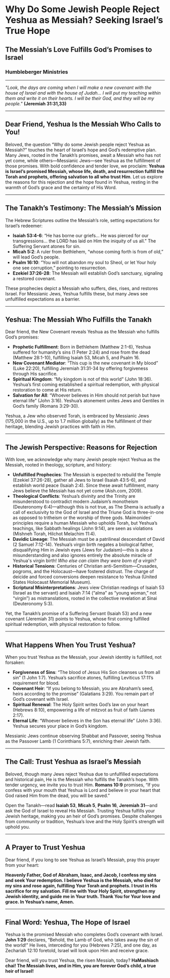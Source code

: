 # Why Do Some Jewish People Reject Yeshua as Messiah? Seeking Israel’s True Hope

## The Messiah’s Love Fulfills God’s Promises to Israel

### Humbleberger Ministries

---

_"Look, the days are coming when I will make a new covenant with the house of Israel and with the house of Judah… I will put my teaching within them and write it on their hearts. I will be their God, and they will be my people."_
**(Jeremiah 31:31,33)**

---

## Dear Friend, Yeshua Is the Messiah Who Calls to You!

Beloved, the question “Why do some Jewish people reject Yeshua as Messiah?” touches the heart of Israel’s hope and God’s redemptive plan. Many Jews, rooted in the Tanakh’s promises, await a Messiah who has not yet come, while others—Messianic Jews—see Yeshua as the fulfillment of those promises. With bold confidence and tender love, we proclaim: **Yeshua is Israel’s promised Messiah, whose life, death, and resurrection fulfill the Torah and prophets, offering salvation to all who trust Him**. Let us explore the reasons for this rejection and the hope found in Yeshua, resting in the warmth of God’s grace and the certainty of His Word.

---

## The Tanakh’s Testimony: The Messiah’s Mission

The Hebrew Scriptures outline the Messiah’s role, setting expectations for Israel’s redeemer:

- **Isaiah 53:4-6**: “He has borne our griefs… He was pierced for our transgressions… the LORD has laid on Him the iniquity of us all.” The Suffering Servant atones for sin.
- **Micah 5:2**: A ruler from Bethlehem, “whose coming forth is from of old,” will lead God’s people.
- **Psalm 16:10**: “You will not abandon my soul to Sheol, or let Your holy one see corruption,” pointing to resurrection.
- **Ezekiel 37:26-28**: The Messiah will establish God’s sanctuary, signaling a restored covenant.

These prophecies depict a Messiah who suffers, dies, rises, and restores Israel. For Messianic Jews, Yeshua fulfills these, but many Jews see unfulfilled expectations as a barrier.

---

## Yeshua: The Messiah Who Fulfills the Tanakh

Dear friend, the New Covenant reveals Yeshua as the Messiah who fulfills God’s promises:

- **Prophetic Fulfillment**: Born in Bethlehem (Matthew 2:1-6), Yeshua suffered for humanity’s sins (1 Peter 2:24) and rose from the dead (Matthew 28:1-10), fulfilling Isaiah 53, Micah 5, and Psalm 16.
- **New Covenant Mediator**: “This cup is the new covenant in My blood” (Luke 22:20), fulfilling Jeremiah 31:31-34 by offering forgiveness through His sacrifice.
- **Spiritual Kingdom**: “My kingdom is not of this world” (John 18:36). Yeshua’s first coming established a spiritual redemption, with physical restoration to come at His return.
- **Salvation for All**: “Whoever believes in Him should not perish but have eternal life” (John 3:16). Yeshua’s atonement unites Jews and Gentiles in God’s family (Romans 3:29-30).

Yeshua, a Jew who observed Torah, is embraced by Messianic Jews (175,000 in the U.S., up to 1.7 million globally) as the fulfillment of their heritage, blending Jewish practices with faith in Him.

---

## The Jewish Perspective: Reasons for Rejection

With love, we acknowledge why many Jewish people reject Yeshua as the Messiah, rooted in theology, scripture, and history:

- **Unfulfilled Prophecies**: The Messiah is expected to rebuild the Temple (Ezekiel 37:26-28), gather all Jews to Israel (Isaiah 43:5-6), and establish world peace (Isaiah 2:4). Since these await fulfillment, many Jews believe the Messiah has not yet come (Aish.com, 2009).
- **Theological Conflicts**: Yeshua’s divinity and the Trinity are misunderstood to contradict modern Judaism’s monotheism (Deuteronomy 6:4)—although this is not true, as The Shema is actually a call of exclusivity to the God of Israel and the Triune God is three-in-one as opposed to tritheism or the worship of three gods. Maimonides’ principles require a human Messiah who upholds Torah, but Yeshua’s teachings, like Sabbath healings (John 9:14), are seen as violations (Mishneh Torah, Hilchot Melachim 11:4).
- **Davidic Lineage**: The Messiah must be a patrilineal descendant of David (2 Samuel 7:12-14). Yeshua’s virgin birth negates a biological father, disqualifying Him in Jewish eyes (Jews for Judaism)—this is also a misunderstanding and also ignores entirely the absolute miracle of Yeshua's virgin birth! _Who else can claim they were born of a virgin?_
- **Historical Tensions**: Centuries of Christian anti-Semitism—Crusades, pogroms, and the Holocaust—have fostered distrust. The charge of deicide and forced conversions deepen resistance to Yeshua (United States Holocaust Memorial Museum).
- **Scriptural Misinterpretations**: Jews view Christian readings of Isaiah 53 (Israel as the servant) and Isaiah 7:14 (“alma” as “young woman,” not “virgin”) as mistranslations, rooted in the collective revelation at Sinai (Deuteronomy 5:3).

Yet, the Tanakh’s promise of a Suffering Servant (Isaiah 53) and a new covenant (Jeremiah 31) points to Yeshua, whose first coming fulfilled spiritual redemption, with physical restoration to follow.

---

## What Happens When You Trust Yeshua?

When you trust Yeshua as the Messiah, your Jewish identity is fulfilled, not forsaken:

- **Forgiveness of Sins**: “The blood of Jesus His Son cleanses us from all sin” (1 John 1:7). Yeshua’s sacrifice atones, fulfilling Leviticus 17:11’s requirement for blood.
- **Covenant Heir**: “If you belong to Messiah, you are Abraham’s seed, heirs according to the promise” (Galatians 3:29). You remain part of God’s covenant with Israel.
- **Spiritual Renewal**: The Holy Spirit writes God’s law on your heart (Hebrews 8:10), empowering a life of mitzvot as fruit of faith (James 2:17).
- **Eternal Life**: “Whoever believes in the Son has eternal life” (John 3:36). Yeshua secures your place in God’s kingdom.

Messianic Jews continue observing Shabbat and Passover, seeing Yeshua as the Passover Lamb (1 Corinthians 5:7), enriching their Jewish faith.

---

## The Call: Trust Yeshua as Israel’s Messiah

Beloved, though many Jews reject Yeshua due to unfulfilled expectations and historical pain, He is the Messiah who fulfills the Tanakh’s hope. With tender urgency, we invite you to trust Him. **Romans 10:9** promises, “If you confess with your mouth that Yeshua is Lord and believe in your heart that God raised Him from the dead, you will be saved.”

Open the Tanakh—read **Isaiah 53**, **Micah 5**, **Psalm 16**, **Jeremiah 31**—and ask the God of Israel to reveal His Messiah. Trusting Yeshua fulfills your Jewish heritage, making you an heir of God’s promises. Despite challenges from community or tradition, Yeshua’s love and the Holy Spirit’s strength will uphold you.

---

## A Prayer to Trust Yeshua

Dear friend, if you long to see Yeshua as Israel’s Messiah, pray this prayer from your heart:

**Heavenly Father, God of Abraham, Isaac, and Jacob, I confess my sins and seek Your redemption. I believe Yeshua is the Messiah, who died for my sins and rose again, fulfilling Your Torah and prophets. I trust in His sacrifice for my salvation. Fill me with Your Holy Spirit, strengthen my Jewish identity, and guide me in Your truth. Thank You for Your love and grace. In Yeshua’s name, Amen.**

---

## Final Word: Yeshua, The Hope of Israel

Yeshua is the promised Messiah who completes God’s covenant with Israel. **John 1:29** declares, “Behold, the Lamb of God, who takes away the sin of the world!” He lives, interceding for you (Hebrews 7:25), and one day, as Zechariah 12:10 foretold, Israel will look upon Him and receive grace.

Dear friend, will you trust Yeshua, the risen Messiah, today? **HaMashiach chai! The Messiah lives, and in Him, you are forever God’s child, a true heir of Israel!**